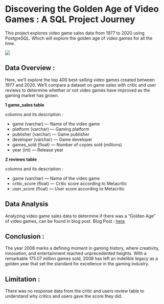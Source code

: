# Discovering the Golden Age of Video Games : A SQL Project Journey
This project explores video game sales data from 1977 to 2020 using PostgreSQL. Which will explore the golden age of video games for all the time.

![](https://github.com/poojapatel26/Video-Game-Analysis/blob/main/game_img.jpeg)

## Data Overview :
Here, we’ll explore the top 400 best-selling video games created between 1977 and 2020. We’ll compare a dataset on game sales with critic and user reviews to determine whether or not video games have improved as the gaming market has grown.

**1 game_sales table**

columns and its description : 
* game (varchar) — Name of the video game
* platform (varchar) — Gaming platform
* publisher (varchar) — Game publisher
* developer (varchar) — Game developer
* games_sold (float) — Number of copies sold (millions)
* year (int) — Release year

**2 reviews table**

columns and its description : 
* game (varchar) — Name of the video game
* critic_score (float) — Critic score according to Metacritic
* user_score (float) — User score according to Metacritic

## Data Analysis 

Analyzing video game sales data to determine if there was a “Golden Age” of video games, can be found in blog post. 
Blog Post : [here](https://medium.com/@poojapatel26/discovering-the-golden-age-of-video-games-a-sql-project-journey-7b57acdbd488)

## Conclusion :

The year 2008 marks a defining moment in gaming history, where creativity, innovation, and entertainment reached unprecedented heights. With a remarkable 175.07 million games sold, 2008 has left an indelible legacy as a golden year that set the standard for excellence in the gaming industry.

## Limitation :
There was no response data from the critic and users review table to understand why critics and users gave the score they did. 

